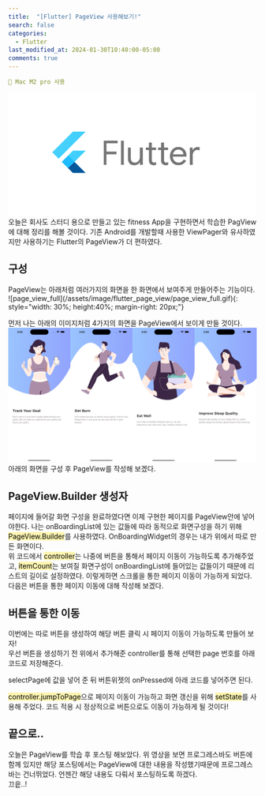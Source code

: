 ```yaml
---
title:  "[Flutter] PageView 사용해보기!"
search: false
categories: 
  - Flutter
last_modified_at: 2024-01-30T10:40:00-05:00
comments: true 
---
```

```yaml
📌 Mac M2 pro 사용
```
<!--
블럭 사용법
 ```yaml
```
!-->

<!-- 
[Ruby install](https://rubyinstaller.org/downloads/) 하이퍼 링크
![rubyinstaller](/assets/image/Jekll-minimal_mistakes/rubyinstaller.PNG) 이미지
<mark style='background-color: #fff5b1'>...</mark><br> 형광팬처리
--> 

![flutter-logo](/assets/image/Flutter_start/flutter-logo.png) 
  오늘은 회사도 스터디 용으로 만들고 있는 fitness App을 구현하면서 학습한 PagView에 대해 정리를 해볼 것이다. 기존 Android를 개발할때 사용한 ViewPager와 유사하였지만 사용하기는 Flutter의 PageView가 더 편하였다.

<h2>구성</h2>
  PageView는 아래처럼 여러가지의 화면을 한 화면에서 보여주게 만들어주는 기능이다.<br>
 ![page_view_full](/assets/image/flutter_page_view/page_view_full.gif){: style="width: 30%; height:40%; margin-right: 20px;"}<br>
  
 먼저 나는 아래의 이미지처럼 4가지의 화면을 PageView에서 보이게 만들 것이다. 
 ![page_view_1](/assets/image/flutter_page_view/page_view_1.png)<br>
 아래의 화면을 구성 후 PageView를 작성해 보겠다. 

<h2>PageView.Builder 생성자</h2>
  페이지에 들어갈 화면 구성을 완료하였다면 이제 구현한 페이지를 PageView안에 넣어야한다. 
 <script src="https://gist.github.com/heui-yong/e12c59926acc74e7240c51b1e404de0f.js"></script>
 나는 onBoardingList에 있는 값들에 따라 동적으로 화면구성을 하기 위해 <mark style='background-color: #fff5b1'>PageView.Builder</mark>를 사용하였다. OnBoardingWidget의 경우는 내가 위에서 따로 만든 화면이다. <br>
 위 코드에서 <mark style='background-color: #fff5b1'>controller</mark>는 나중에 버튼을 통해서 페이지 이동이 가능하도록 추가해주었고, <mark style='background-color: #fff5b1'>itemCount</mark>는 보여질 화면구성이 onBoardingList에 들어있는 값들이기 때문에 리스트의 길이로 설정하였다. 이렇게하면 스크롤을 통한 페이지 이동이 가능하게 되었다. 다음은 버튼을 통한 페이지 이동에 대해 작성해 보겠다.

<h2>버튼을 통한 이동</h2>
  이번에는 따로 버튼을 생성하여 해당 버튼 클릭 시 페이지 이동이 가능하도록 만들어 보자!<br>
 우선 버튼을 생성하기 전 위에서 추가해준 controller를 통해 선택한 page 번호를 아래 코드로 저장해준다.
 <script src="https://gist.github.com/heui-yong/6dcfe43f5bc605b7048320803af92bd4.js"></script>

 selectPage에 값을 넣어 준 뒤 버튼위젯의 onPressed에 아래 코드를 넣어주면 된다.
 <script src="https://gist.github.com/heui-yong/d5fa3abf4b894ae94aa88494768b767a.js"></script>
 <mark style='background-color: #fff5b1'>controller.jumpToPage</mark>으로 페이지 이동이 가능하고 화면 갱신을 위해 <mark style='background-color: #fff5b1'>setState</mark>를 사용해 주었다. 코드 적용 시 정상적으로 버튼으로도 이동이 가능하게 될 것이다!
  

<h2>끝으로..</h2>
  오늘은 PageView를 학습 후 포스팅 해보았다. 위 영상을 보면 프로그레스바도 버튼에 함께 있지만 해당 포스팅에서는 PageView에 대한 내용을 작성했기때문에 프로그레스바는 건너뛰었다. 언젠간 해당 내용도 다뤄서 포스팅하도록 하겠다.<br>
  끄읕..!



